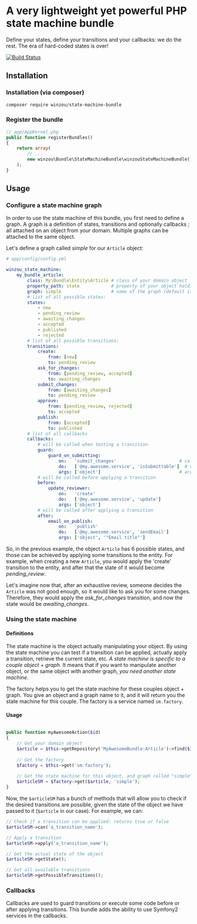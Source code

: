 A very lightweight yet powerful PHP state machine bundle
========================================================

Define your states, define your transitions and your callbacks: we do the rest.
The era of hard-coded states is over!

[![Build Status](https://travis-ci.org/winzou/StateMachineBundle.svg?branch=master)](https://travis-ci.org/winzou/StateMachineBundle)

Installation
---------------

### Installation (via composer)
```sh
composer require winzou/state-machine-bundle
```

### Register the bundle
```php
// app/AppKernel.php
public function registerBundles()
{
    return array(
        // ...
        new winzou\Bundle\StateMachineBundle\winzouStateMachineBundle(),
    );
}
```

Usage
-----


### Configure a state machine graph

In order to use the state machine of this bundle, you first need to define a graph. A graph is a definition of states, transitions and optionally callbacks ; all attached on an object from your domain. Multiple graphs can be attached to the same object.

Let's define a graph called *simple* for our `Article` object:

```yaml
# app/config/config.yml

winzou_state_machine:
    my_bundle_article:
        class: My\Bundle\Entity\Article # class of your domain object
        property_path: state            # property of your object holding the actual state (default is "state")
        graph: simple                   # name of the graph (default is "default")
        # list of all possible states:
        states:
            - new
            - pending_review
            - awaiting_changes
            - accepted
            - published
            - rejected
        # list of all possible transitions:
        transitions:
            create:
                from: [new]
                to: pending_review
            ask_for_changes:
                from: [pending_review, accepted]
                to: awaiting_changes
            submit_changes:
                from: [awaiting_changes]
                to: pending_review
            approve:
                from: [pending_review, rejected]
                to: accepted
            publish:
                from: [accepted]
                to: published
        # list of all callbacks
        callbacks:
            # will be called when testing a transition
            guard:
                guard_on_submitting:
                    on:   'submit_changes'                        # call the callback on a specific transition
                    do:   ['@my.awesome.service', 'isSubmittable']  # will call the method of this Symfony service
                    args: ['object']                              # arguments for the callback
            # will be called before applying a transition
            before:
                update_reviewer:
                    on:   'create'
                    do:   ['@my.awesome.service', 'update']
                    args: ['object']
            # will be called after applying a transition
            after:
                email_on_publish:
                    on:   'publish'
                    do:   ['@my.awesome.service', 'sendEmail']
                    args: ['object', '"Email title"']
```

So, in the previous example, the object `Article` has 6 possible states, and those can be achieved by applying some transitions to the entity. For example, when creating a new `Article`, you would apply the 'create' transition to the entity, and after that the state of it would become *pending_review*. 

Let's imagine now that, after an exhaustive review, someone decides the `Article` was not good enough, so it would like to ask you for some changes. Therefore, they would apply the *ask_for_changes* transition, and now the state would be *awaiting_changes*.


### Using the state machine

#### Definitions

The state machine is the object actually manipulating your object. By using the state machine you can test if a transition can be applied, actually apply a transition, retrieve the current state, etc. *A state machine is specific to a couple object + graph.* It means that if you want to manipulate another object, or the same object with another graph, *you need another state machine*.

The factory helps you to get the state machine for these couples object + graph. You give an object and a graph name to it, and it will return you the state machine for this couple. The factory is a service named `sm.factory`.

#### Usage


``` php

public function myAwesomeAction($id)
{
    // Get your domain object
    $article = $this->getRepository('MyAwesomeBundle:Article')->find($id);
    
    // Get the factory
    $factory = $this->get('sm.factory');
    
    // Get the state machine for this object, and graph called "simple"
    $articleSM = $factory->get($article, 'simple');
}
```

Now, the `$articleSM` has a bunch of methods that will allow you to check if the desired transitions are possible, given the state of the object we have passed to it (`$article` in our case). For example, we can:

``` php
// Check if a transition can be applied: returns true or false
$articleSM->can('a_transition_name');

// Apply a transition
$articleSM->apply('a_transition_name');

// Get the actual state of the object
$articleSM->getState();

// Get all available transitions
$articleSM->getPossibleTransitions();
```

### Callbacks

Callbacks are used to guard transitions or execute some code before or after applying transitions. This bundle adds the ability to use Symfony2 services in the callbacks.

